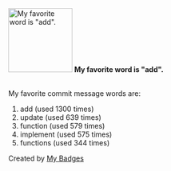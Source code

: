 <img src="https://my-badges.github.io/my-badges/favorite-word.png" alt="My favorite word is &quot;add&quot;." title="My favorite word is &quot;add&quot;." width="128">
<strong>My favorite word is &quot;add&quot;.</strong>
<br><br>

My favorite commit message words are:

1. add (used 1300 times)
2. update (used 639 times)
3. function (used 579 times)
4. implement (used 575 times)
5. functions (used 344 times)


Created by <a href="https://github.com/my-badges/my-badges">My Badges</a>